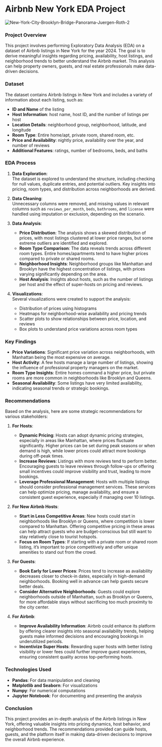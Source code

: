 # Airbnb New York EDA Project

![New-York-City-Brooklyn-Bridge-Panorama-Juergen-Roth-2](https://github.com/user-attachments/assets/6e0c1221-5dd5-457d-ba1b-d95bb47d9672)


### Project Overview
This project involves performing Exploratory Data Analysis (EDA) on a dataset of Airbnb listings in New York for the year 2024. The goal is to derive meaningful insights regarding pricing, availability, host listings, and neighborhood trends to better understand the Airbnb market. This analysis can help property owners, guests, and real estate professionals make data-driven decisions.

### Dataset
The dataset contains Airbnb listings in New York and includes a variety of information about each listing, such as:
- **ID and Name** of the listing
- **Host Information**: host name, host ID, and the number of listings per host
- **Location Details**: neighborhood group, neighborhood, latitude, and longitude
- **Room Type**: Entire home/apt, private room, shared room, etc.
- **Price and Availability**: nightly price, availability over the year, and number of reviews
- **Additional Features**: ratings, number of bedrooms, beds, and baths

### EDA Process

1. **Data Exploration**:  
   The dataset is explored to understand the structure, including checking for null values, duplicate entries, and potential outliers. Key insights into pricing, room types, and distribution across neighborhoods are derived.

2. **Data Cleaning**:  
   Unnecessary columns were removed, and missing values in relevant columns such as `reviews_per_month`, `beds`, `bathrooms`, and `license` were handled using imputation or exclusion, depending on the scenario.

3. **Data Analysis**:  
   - **Price Distribution**: The analysis shows a skewed distribution of prices, with most listings clustered at lower price ranges, but some extreme outliers are identified and explored.
   - **Room Type Comparison**: The data reveals trends across different room types. Entire homes/apartments tend to have higher prices compared to private or shared rooms.
   - **Neighborhood Insights**: Neighborhood groups like Manhattan and Brooklyn have the highest concentration of listings, with prices varying significantly depending on the area.
   - **Host Analysis**: Insights about hosts, such as the number of listings per host and the effect of super-hosts on pricing and reviews.

4. **Visualizations**:  
   Several visualizations were created to support the analysis:
   - Distribution of prices using histograms
   - Heatmaps for neighborhood-wise availability and pricing trends
   - Scatter plots to show relationships between price, location, and reviews
   - Box plots to understand price variations across room types

### Key Findings

- **Price Variations**: Significant price variation across neighborhoods, with Manhattan being the most expensive on average.
- **Host Activity**: A few hosts manage a large number of listings, showing the influence of professional property managers on the market.
- **Room Type Insights**: Entire homes command a higher price, but private rooms are more common in neighborhoods like Brooklyn and Queens.
- **Seasonal Availability**: Some listings have very limited availability, indicating seasonal trends or strategic bookings.

### Recommendations

Based on the analysis, here are some strategic recommendations for various stakeholders:

1. **For Hosts**:
   - **Dynamic Pricing**: Hosts can adopt dynamic pricing strategies, especially in areas like Manhattan, where prices fluctuate significantly. Higher prices can be set during peak seasons or when demand is high, while lower prices could attract more bookings during off-peak times.
   - **Increase Reviews**: Listings with more reviews tend to perform better. Encouraging guests to leave reviews through follow-ups or offering small incentives could improve visibility and trust, leading to more bookings.
   - **Leverage Professional Management**: Hosts with multiple listings should consider professional management services. These services can help optimize pricing, manage availability, and ensure a consistent guest experience, especially if managing over 10 listings.

2. **For New Airbnb Hosts**:
   - **Start in Less Competitive Areas**: New hosts could start in neighborhoods like Brooklyn or Queens, where competition is lower compared to Manhattan. Offering competitive pricing in these areas can help attract guests who are budget-conscious but still want to stay relatively close to tourist hotspots.
   - **Focus on Room Types**: If starting with a private room or shared room listing, it’s important to price competitively and offer unique amenities to stand out from the crowd.

3. **For Guests**:
   - **Book Early for Lower Prices**: Prices tend to increase as availability decreases closer to check-in dates, especially in high-demand neighborhoods. Booking well in advance can help guests secure better deals.
   - **Consider Alternative Neighborhoods**: Guests could explore neighborhoods outside of Manhattan, such as Brooklyn or Queens, for more affordable stays without sacrificing too much proximity to the city center.

4. **For Airbnb**:
   - **Improve Availability Information**: Airbnb could enhance its platform by offering clearer insights into seasonal availability trends, helping guests make informed decisions and encouraging bookings in underutilized periods.
   - **Incentivize Super Hosts**: Rewarding super hosts with better listing visibility or lower fees could further improve guest experiences, ensuring consistent quality across top-performing hosts.

### Technologies Used
- **Pandas**: For data manipulation and cleaning
- **Matplotlib and Seaborn**: For visualizations
- **Numpy**: For numerical computations
- **Jupyter Notebook**: For documenting and presenting the analysis

### Conclusion
This project provides an in-depth analysis of the Airbnb listings in New York, offering valuable insights into pricing dynamics, host behavior, and neighborhood trends. The recommendations provided can guide hosts, guests, and the platform itself in making data-driven decisions to improve the overall Airbnb experience.



